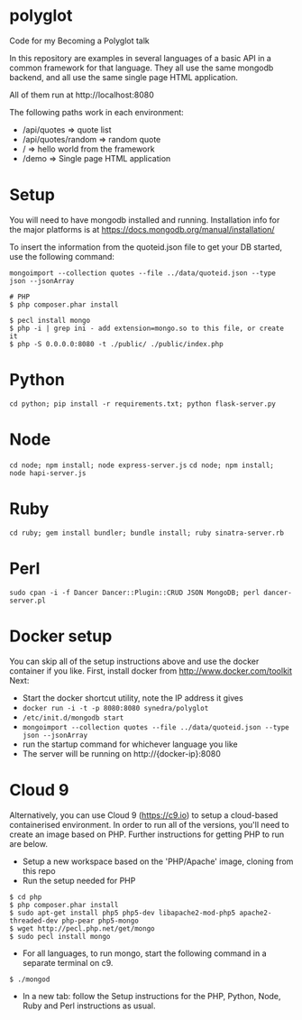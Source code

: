 # polyglot
Code for my Becoming a Polyglot talk

In this repository are examples in several languages of a basic API in a common framework for that language.  They all use the same mongodb backend, and all use the same single page HTML application.

All of them run at http://localhost:8080

The following paths work in each environment:
* /api/quotes => quote list
* /api/quotes/random => random quote
* / => hello world from the framework
* /demo => Single page HTML application

# Setup
You will need to have mongodb installed and running.  Installation info for the major platforms is at https://docs.mongodb.org/manual/installation/


To insert the information from the quoteid.json file to get your DB started, use the following command:

`mongoimport --collection quotes --file ../data/quoteid.json --type json --jsonArray`

```
# PHP
$ php composer.phar install 

$ pecl install mongo
$ php -i | grep ini - add extension=mongo.so to this file, or create it
$ php -S 0.0.0.0:8080 -t ./public/ ./public/index.php
```

# Python
`cd python; pip install -r requirements.txt; python flask-server.py`

# Node
`cd node; npm install; node express-server.js`
`cd node; npm install; node hapi-server.js`

# Ruby
`cd ruby; gem install bundler; bundle install; ruby sinatra-server.rb`

# Perl
`sudo cpan -i -f Dancer Dancer::Plugin::CRUD JSON MongoDB; perl dancer-server.pl`

# Docker setup
You can skip all of the setup instructions above and use the docker container if you like.
First, install docker from http://www.docker.com/toolkit
Next:
  * Start the docker shortcut utility, note the IP address it gives
  * `docker run -i -t -p 8080:8080 synedra/polyglot`
  * `/etc/init.d/mongodb start`
  * `mongoimport --collection quotes --file ../data/quoteid.json --type json --jsonArray`
  * run the startup command for whichever language you like
  * The server will be running on http://{docker-ip}:8080


# Cloud 9

Alternatively, you can use Cloud 9 (https://c9.io) to setup a cloud-based containerised environment. In order to run all of the versions, you'll need to create an image based on PHP.  Further instructions for getting PHP to run are below.
 * Setup a new workspace based on the 'PHP/Apache' image, cloning from this repo
 * Run the setup needed for PHP
```
$ cd php
$ php composer.phar install 
$ sudo apt-get install php5 php5-dev libapache2-mod-php5 apache2-threaded-dev php-pear php5-mongo
$ wget http://pecl.php.net/get/mongo
$ sudo pecl install mongo
```
 * For all languages, to run mongo, start the following command in a separate terminal on c9.
```
$ ./mongod
```
 * In a new tab: follow the Setup instructions for the PHP, Python, Node, Ruby and Perl instructions as usual.
